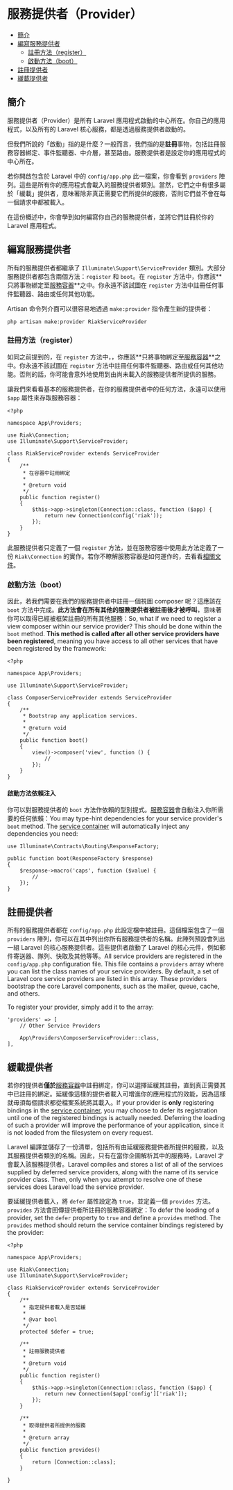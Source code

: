 # 服務提供者（Provider）

- [簡介](#introduction)
- [編寫服務提供者](#writing-service-providers)
    - [註冊方法（register）](#the-register-method)
    - [啟動方法（boot）](#the-boot-method)
- [註冊提供者](#registering-providers)
- [緩載提供者](#deferred-providers)

<a name="introduction"></a>
## 簡介

服務提供者（Provider）是所有 Laravel 應用程式啟動的中心所在。你自己的應用程式，以及所有的 Laravel 核心服務，都是透過服務提供者啟動的。

但我們所說的「啟動」指的是什麼？一般而言，我們指的是**註冊**事物，包括註冊服務容器綁定、事件監聽器、中介層，甚至路由。服務提供者是設定你的應用程式的中心所在。

若你開啟包含於 Laravel 中的 `config/app.php` 此一檔案，你會看到 `providers` 陣列。這些是所有你的應用程式會載入的服務提供者類別。當然，它們之中有很多屬於「緩載」提供者，意味著除非真正需要它們所提供的服務，否則它們並不會在每一個請求中都被載入。

在這份概述中，你會學到如何編寫你自己的服務提供者，並將它們註冊於你的 Laravel 應用程式。

<a name="writing-service-providers"></a>
## 編寫服務提供者

所有的服務提供者都繼承了 `Illuminate\Support\ServiceProvider` 類別。大部分服務提供者都包含兩個方法：`register` 和 `boot`。在 `register` 方法中，你應該**只將事物綁定至[服務容器](/docs/{{version}}/container)**之中。你永遠不該試圖在 `register` 方法中註冊任何事件監聽器、路由或任何其他功能。

Artisan 命令列介面可以很容易地透過 `make:provider` 指令產生新的提供者：

    php artisan make:provider RiakServiceProvider

<a name="the-register-method"></a>
### 註冊方法（register）

如同之前提到的，在 `register` 方法中，，你應該**只將事物綁定至[服務容器](/docs/{{version}}/container)**之中。你永遠不該試圖在 `register` 方法中註冊任何事件監聽器、路由或任何其他功能。否則的話，你可能會意外地使用到由尚未載入的服務提供者所提供的服務。

讓我們來看看基本的服務提供者，在你的服務提供者中的任何方法，永遠可以使用 `$app` 屬性來存取服務容器：

    <?php

    namespace App\Providers;

    use Riak\Connection;
    use Illuminate\Support\ServiceProvider;

    class RiakServiceProvider extends ServiceProvider
    {
        /**
         * 在容器中註冊綁定
         *
         * @return void
         */
        public function register()
        {
            $this->app->singleton(Connection::class, function ($app) {
                return new Connection(config('riak'));
            });
        }
    }

此服務提供者只定義了一個 `register` 方法，並在服務容器中使用此方法定義了一份 `Riak\Connection` 的實作。若你不瞭解服務容器是如何運作的，去看看[相關文件](/docs/{{version}}/container)。

<a name="the-boot-method"></a>
### 啟動方法（boot）

因此，若我們需要在我們的服務提供者中註冊一個視圖 composer 呢？這應該在 `boot` 方法中完成。**此方法會在所有其他的服務提供者被註冊後才被呼叫**，意味著你可以取得已經被框架註冊的所有其他服務：So, what if we need to register a view composer within our service provider? This should be done within the `boot` method. **This method is called after all other service providers have been registered**, meaning you have access to all other services that have been registered by the framework:

    <?php

    namespace App\Providers;

    use Illuminate\Support\ServiceProvider;

    class ComposerServiceProvider extends ServiceProvider
    {
        /**
         * Bootstrap any application services.
         *
         * @return void
         */
        public function boot()
        {
            view()->composer('view', function () {
                //
            });
        }
    }

#### 啟動方法依賴注入

你可以對服務提供者的 `boot` 方法作依賴的型別提式。[服務容器](/docs/{{version}}/container)會自動注入你所需要的任何依賴：You may type-hint dependencies for your service provider's `boot` method. The [service container](/docs/{{version}}/container) will automatically inject any dependencies you need:

    use Illuminate\Contracts\Routing\ResponseFactory;

    public function boot(ResponseFactory $response)
    {
        $response->macro('caps', function ($value) {
            //
        });
    }

<a name="registering-providers"></a>
## 註冊提供者

所有的服務提供者都在 `config/app.php` 此設定檔中被註冊。這個檔案包含了一個 `providers` 陣列，你可以在其中列出你所有服務提供者的名稱。此陣列預設會列出一組 Laravel 的核心服務提供者。這些提供者啟動了 Laravel 的核心元件，例如郵件寄送器、隊列、快取及其他等等。All service providers are registered in the `config/app.php` configuration file. This file contains a `providers` array where you can list the class names of your service providers. By default, a set of Laravel core service providers are listed in this array. These providers bootstrap the core Laravel components, such as the mailer, queue, cache, and others.

To register your provider, simply add it to the array:

    'providers' => [
        // Other Service Providers

        App\Providers\ComposerServiceProvider::class,
    ],

<a name="deferred-providers"></a>
## 緩載提供者

若你的提供者**僅於**[服務容器](/docs/{{version}}/container)中註冊綁定，你可以選擇延緩其註冊，直到真正需要其中已註冊的綁定。延緩像這樣的提供者載入可增進你的應用程式的效能，因為這樣就毋須每個請求都從檔案系統將其載入。If your provider is **only** registering bindings in the [service container](/docs/{{version}}/container), you may choose to defer its registration until one of the registered bindings is actually needed. Deferring the loading of such a provider will improve the performance of your application, since it is not loaded from the filesystem on every request.

Laravel 編譯並儲存了一份清單，包括所有由延緩服務提供者所提供的服務，以及其服務提供者類別的名稱。因此，只有在當你企圖解析其中的服務時，Laravel 才會載入該服務提供者。Laravel compiles and stores a list of all of the services supplied by deferred service providers, along with the name of its service provider class. Then, only when you attempt to resolve one of these services does Laravel load the service provider.

要延緩提供者載入，將 `defer` 屬性設定為 `true`，並定義一個 `provides` 方法。`provides` 方法會回傳提供者所註冊的服務容器綁定：To defer the loading of a provider, set the `defer` property to `true` and define a `provides` method. The `provides` method should return the service container bindings registered by the provider:

    <?php

    namespace App\Providers;

    use Riak\Connection;
    use Illuminate\Support\ServiceProvider;

    class RiakServiceProvider extends ServiceProvider
    {
        /**
         * 指定提供者載入是否延緩
         *
         * @var bool
         */
        protected $defer = true;

        /**
         * 註冊服務提供者
         *
         * @return void
         */
        public function register()
        {
            $this->app->singleton(Connection::class, function ($app) {
                return new Connection($app['config']['riak']);
            });
        }

        /**
         * 取得提供者所提供的服務
         *
         * @return array
         */
        public function provides()
        {
            return [Connection::class];
        }

    }
